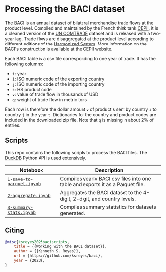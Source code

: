 # Processing the BACI dataset

The [BACI](http://www.cepii.fr/CEPII/en/bdd_modele/bdd_modele_item.asp?id=37) is an annual dataset of bilateral merchandise trade flows at the product level. Compiled and maintained by the French think tank [CEPII](http://www.cepii.fr/CEPII/en/cepii/cepii.asp), it is a cleaned version of the [UN COMTRADE](https://comtradeplus.un.org/) dataset and is released with a two-year lag. Trade flows are disaggregated at the product level according to different editions of the [Harmonized System](https://www.wcoomd.org/en/topics/nomenclature/overview.aspx). More information on the BACI's construction is available at the CEPII website.

Each BACI table is a csv file corresponding to one year of trade. It has the following columns:

- `t`: year
- `i`: ISO numeric code of the exporting country
- `j`: ISO numeric code of the importing country
- `k`: HS product code
- `v`: value of trade flow in thousands of USD
- `q`: weight of trade flow in metric tons

Each row is therefore the dollar amount `v` of product `k` sent by country `i` to country `j` in the year `t`. Dictionaries for the country and product codes are included in the downloaded zip file. Note that `q` is missing in about 2% of entries.

## Scripts

This repo contains the following scripts to process the BACI files. The [DuckDB](https://duckdb.org/) Python API is used extensively.

| Notebook | Description |
| -------- | ----------- |
| [`1-save-to-parquet.ipynb`](1-save-to-parquet.ipynb)| Compiles yearly BACI csv files into one table and exports it as a Parquet file. |
| [`2-aggregate.ipynb`](2-aggregate.ipynb) | Aggregates the BACI dataset to the 4-digit, 2-digit, and country levels. |
| [`3-summary-stats.ipynb`](3-summary-stats.ipynb) | Compiles summary statistics for datasets generated. |

## Citing

```bibtex
@misc{ksreyes2023baciscripts,
    title = {{Working with the BACI dataset}},
    author = {{Kenneth S. Reyes}},
    url = {https://github.com/ksreyes/baci},
    year = {2023},
}
```